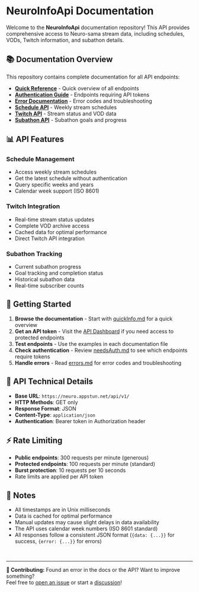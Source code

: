 # NeuroInfoApi Documentation

Welcome to the **NeuroInfoApi** documentation repository! This API provides comprehensive access to Neuro-sama stream data, including schedules, VODs, Twitch information, and subathon details.

## 📚 Documentation Overview

This repository contains complete documentation for all API endpoints:

- **[Quick Reference](quickInfo.md)** - Quick overview of all endpoints
- **[Authentication Guide](needsAuth.md)** - Endpoints requiring API tokens
- **[Error Documentation](errors.md)** - Error codes and troubleshooting
- **[Schedule API](schedule.md)** - Weekly stream schedules
- **[Twitch API](twitch.md)** - Stream status and VOD data
- **[Subathon API](subathon.md)** - Subathon goals and progress

## 📊 API Features

### Schedule Management

- Access weekly stream schedules
- Get the latest schedule without authentication
- Query specific weeks and years
- Calendar week support (ISO 8601)

### Twitch Integration

- Real-time stream status updates
- Complete VOD archive access
- Cached data for optimal performance
- Direct Twitch API integration

### Subathon Tracking

- Current subathon progress
- Goal tracking and completion status
- Historical subathon data
- Real-time subscriber counts

## 📖 Getting Started

1. **Browse the documentation** - Start with [quickInfo.md](quickInfo.md) for a quick overview
2. **Get an API token** - Visit the [API Dashboard](https://neuro.appstun.net/api/dash/) if you need access to protected endpoints
3. **Test endpoints** - Use the examples in each documentation file
4. **Check authentication** - Review [needsAuth.md](needsAuth.md) to see which endpoints require tokens
5. **Handle errors** - Read [errors.md](errors.md) for error codes and troubleshooting

## 🔧 API Technical Details

- **Base URL**: `https://neuro.appstun.net/api/v1/`
- **HTTP Methods**: GET only
- **Response Format**: JSON
- **Content-Type**: `application/json`
- **Authentication**: Bearer token in Authorization header

## ⚡ Rate Limiting

- **Public endpoints**: 300 requests per minute (generous)
- **Protected endpoints**: 100 requests per minute (standard)
- **Burst protection**: 10 requests per 10 seconds
- Rate limits are applied per API token

## 📝 Notes

- All timestamps are in Unix milliseconds
- Data is cached for optimal performance
- Manual updates may cause slight delays in data availability
- The API uses calendar week numbers (ISO 8601 standard)
- All responses follow a consistent JSON format (`{data: {...}}` for success, `{error: {...}}` for errors)

<br>

---

**📝 Contributing:** Found an error in the docs or the API? Want to improve something?<br>
Feel free to [open an issue](../../issues) or start a [discussion](../../discussions)!

